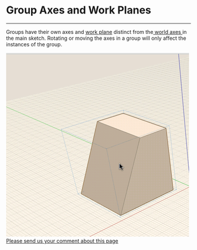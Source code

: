 # Group Axes and Work Planes

----
 

Groups have their own axes and [work plane](GUID-8886AB5D-FB16-4562-8CC9-94A5FFC9ED74.htm) distinct from the[ world axes ](GUID-79E461FF-6579-4F8C-8A81-F3B384FBA8B7.htm) in the main sketch. Rotating or moving the axes in a group will only affect the instances of the group.

![](Images/GUID-082E6F71-3D28-44C4-86F0-2F30DD9F015D-low.gif)
[Please send us your comment about this page](#)